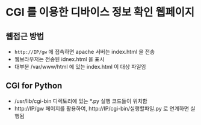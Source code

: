 # CGI 를 이용한 디바이스 정보 확인 웹페이지
## 웹접근 방법
- `http://IP/gw` 에 접속하면 apache 서버는 index.html 을 전송
- 웹브라우저는 전송된 idnex.html 을 표시
- 대부분 /var/www/html 에 있는 index.html 이 대상 파일임
## CGI for Python
- /usr/lib/cgi-bin 디렉토리에 있는 *.py 실행 코드들이 위치함
- http://IP/gw 페이지를 활용하여, http://IP/cgi-bin/실행할파일.py 로 연계하면 실행됨

